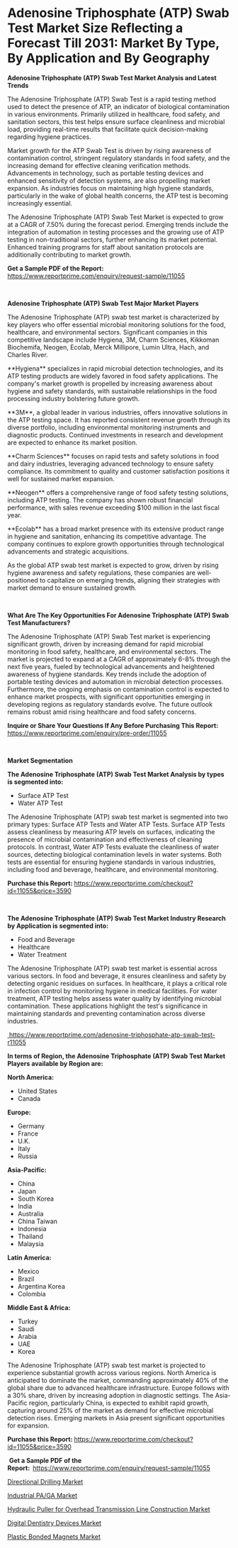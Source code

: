 <p><h1>Adenosine Triphosphate (ATP) Swab Test Market Size Reflecting a Forecast Till 2031: Market By Type, By Application and By Geography</h1></p><p><strong>Adenosine Triphosphate (ATP) Swab Test Market Analysis and Latest Trends</strong></p>
<p><p>The Adenosine Triphosphate (ATP) Swab Test is a rapid testing method used to detect the presence of ATP, an indicator of biological contamination in various environments. Primarily utilized in healthcare, food safety, and sanitation sectors, this test helps ensure surface cleanliness and microbial load, providing real-time results that facilitate quick decision-making regarding hygiene practices.</p><p>Market growth for the ATP Swab Test is driven by rising awareness of contamination control, stringent regulatory standards in food safety, and the increasing demand for effective cleaning verification methods. Advancements in technology, such as portable testing devices and enhanced sensitivity of detection systems, are also propelling market expansion. As industries focus on maintaining high hygiene standards, particularly in the wake of global health concerns, the ATP test is becoming increasingly essential.</p><p>The Adenosine Triphosphate (ATP) Swab Test Market is expected to grow at a CAGR of 7.50% during the forecast period. Emerging trends include the integration of automation in testing processes and the growing use of ATP testing in non-traditional sectors, further enhancing its market potential. Enhanced training programs for staff about sanitation protocols are additionally contributing to market growth.</p></p>
<p><strong>Get a Sample PDF of the Report:&nbsp;</strong> <a href="https://www.reportprime.com/enquiry/request-sample/11055?utm_campaign=4&utm_medium=2&utm_source=Github&utm_content=ia&utm_term=29112024&utm_id=adenosine-triphosphate-atp-swab-test">https://www.reportprime.com/enquiry/request-sample/11055</a></p>
<p>&nbsp;</p>
<p><strong>Adenosine Triphosphate (ATP) Swab Test Major Market Players</strong></p>
<p><p>The Adenosine Triphosphate (ATP) swab test market is characterized by key players who offer essential microbial monitoring solutions for the food, healthcare, and environmental sectors. Significant companies in this competitive landscape include Hygiena, 3M, Charm Sciences, Kikkoman Biochemifa, Neogen, Ecolab, Merck Millipore, Lumin Ultra, Hach, and Charles River.</p><p>**Hygiena** specializes in rapid microbial detection technologies, and its ATP testing products are widely favored in food safety applications. The company's market growth is propelled by increasing awareness about hygiene and safety standards, with sustainable relationships in the food processing industry bolstering future growth.</p><p>**3M**, a global leader in various industries, offers innovative solutions in the ATP testing space. It has reported consistent revenue growth through its diverse portfolio, including environmental monitoring instruments and diagnostic products. Continued investments in research and development are expected to enhance its market position.</p><p>**Charm Sciences** focuses on rapid tests and safety solutions in food and dairy industries, leveraging advanced technology to ensure safety compliance. Its commitment to quality and customer satisfaction positions it well for sustained market expansion.</p><p>**Neogen** offers a comprehensive range of food safety testing solutions, including ATP testing. The company has shown robust financial performance, with sales revenue exceeding $100 million in the last fiscal year. </p><p>**Ecolab** has a broad market presence with its extensive product range in hygiene and sanitation, enhancing its competitive advantage. The company continues to explore growth opportunities through technological advancements and strategic acquisitions.</p><p>As the global ATP swab test market is expected to grow, driven by rising hygiene awareness and safety regulations, these companies are well-positioned to capitalize on emerging trends, aligning their strategies with market demand to ensure sustained growth.</p></p>
<p>&nbsp;</p>
<p><strong>What Are The Key Opportunities For Adenosine Triphosphate (ATP) Swab Test Manufacturers?</strong></p>
<p><p>The Adenosine Triphosphate (ATP) Swab Test market is experiencing significant growth, driven by increasing demand for rapid microbial monitoring in food safety, healthcare, and environmental sectors. The market is projected to expand at a CAGR of approximately 6-8% through the next five years, fueled by technological advancements and heightened awareness of hygiene standards. Key trends include the adoption of portable testing devices and automation in microbial detection processes. Furthermore, the ongoing emphasis on contamination control is expected to enhance market prospects, with significant opportunities emerging in developing regions as regulatory standards evolve. The future outlook remains robust amid rising healthcare and food safety concerns.</p></p>
<p><strong>Inquire or Share Your Questions If Any Before Purchasing This Report:</strong> <a href="https://www.reportprime.com/enquiry/pre-order/11055?utm_campaign=4&utm_medium=2&utm_source=Github&utm_content=ia&utm_term=29112024&utm_id=adenosine-triphosphate-atp-swab-test">https://www.reportprime.com/enquiry/pre-order/11055</a></p>
<p>&nbsp;</p>
<p><strong>Market Segmentation</strong></p>
<p><strong>The Adenosine Triphosphate (ATP) Swab Test Market Analysis by types is segmented into:</strong></p>
<p><ul><li>Surface ATP Test</li><li>Water ATP Test</li></ul></p>
<p><p>The Adenosine Triphosphate (ATP) swab test market is segmented into two primary types: Surface ATP Tests and Water ATP Tests. Surface ATP Tests assess cleanliness by measuring ATP levels on surfaces, indicating the presence of microbial contamination and effectiveness of cleaning protocols. In contrast, Water ATP Tests evaluate the cleanliness of water sources, detecting biological contamination levels in water systems. Both tests are essential for ensuring hygiene standards in various industries, including food and beverage, healthcare, and environmental monitoring.</p></p>
<p><strong>Purchase this Report:&nbsp;</strong><a href="https://www.reportprime.com/checkout?id=11055&price=3590&utm_campaign=4&utm_medium=2&utm_source=Github&utm_content=ia&utm_term=29112024&utm_id=adenosine-triphosphate-atp-swab-test">https://www.reportprime.com/checkout?id=11055&price=3590</a></p>
<p>&nbsp;</p>
<p><strong>The Adenosine Triphosphate (ATP) Swab Test Market Industry Research by Application is segmented into:</strong></p>
<p><ul><li>Food and Beverage</li><li>Healthcare</li><li>Water Treatment</li></ul></p>
<p><p>The Adenosine Triphosphate (ATP) swab test market is essential across various sectors. In food and beverage, it ensures cleanliness and safety by detecting organic residues on surfaces. In healthcare, it plays a critical role in infection control by monitoring hygiene in medical facilities. For water treatment, ATP testing helps assess water quality by identifying microbial contamination. These applications highlight the test's significance in maintaining standards and preventing contamination across diverse industries.</p></p>
<p><a href="https://www.reportprime.com/adenosine-triphosphate-atp-swab-test-r11055?utm_campaign=4&utm_medium=2&utm_source=Github&utm_content=ia&utm_term=29112024&utm_id=adenosine-triphosphate-atp-swab-test">&nbsp;https://www.reportprime.com/adenosine-triphosphate-atp-swab-test-r11055</a></p>
<p><strong>In terms of Region, the Adenosine Triphosphate (ATP) Swab Test Market Players available by Region are:</strong></p>
<p>
    <p> <strong> North America: </strong>
        <ul>
            <li>United States</li>
            <li>Canada</li>
        </ul>
        </p> 
    <p> <strong> Europe: </strong>
        <ul>
            <li>Germany</li>
            <li>France</li>
            <li>U.K.</li>
            <li>Italy</li>
            <li>Russia</li>
        </ul>
        </p> 
    <p> <strong> Asia-Pacific: </strong>
        <ul>
            <li>China</li>
            <li>Japan</li>
            <li>South Korea</li>
            <li>India</li>
            <li>Australia</li>
            <li>China Taiwan</li>
            <li>Indonesia</li>
            <li>Thailand</li>
            <li>Malaysia</li>
        </ul>
        </p> 
    <p> <strong> Latin America: </strong>
        <ul>
            <li>Mexico</li>
            <li>Brazil</li>
            <li>Argentina Korea</li>
            <li>Colombia</li>
        </ul>
        </p> 
    <p> <strong> Middle East & Africa: </strong>
        <ul>
            <li>Turkey</li>
            <li>Saudi</li>
            <li>Arabia</li>
            <li>UAE</li>
            <li>Korea</li>
        </ul>
    </p>
    </p>
<p><p>The Adenosine Triphosphate (ATP) swab test market is projected to experience substantial growth across various regions. North America is anticipated to dominate the market, commanding approximately 40% of the global share due to advanced healthcare infrastructure. Europe follows with a 30% share, driven by increasing adoption in diagnostic settings. The Asia-Pacific region, particularly China, is expected to exhibit rapid growth, capturing around 25% of the market as demand for effective microbial detection rises. Emerging markets in Asia present significant opportunities for expansion.</p></p>
<p><strong>Purchase this Report: </strong><a href="https://www.reportprime.com/checkout?id=11055&price=3590&utm_campaign=4&utm_medium=2&utm_source=Github&utm_content=ia&utm_term=29112024&utm_id=adenosine-triphosphate-atp-swab-test">https://www.reportprime.com/checkout?id=11055&price=3590</a></p>
<p>&nbsp;<strong>Get a Sample PDF of the Report:&nbsp;&nbsp;</strong><a href="https://www.reportprime.com/enquiry/request-sample/11055?utm_campaign=4&utm_medium=2&utm_source=Github&utm_content=ia&utm_term=29112024&utm_id=adenosine-triphosphate-atp-swab-test">https://www.reportprime.com/enquiry/request-sample/11055</a></p>
<p><strong></strong></p>
<p><p><a href="https://www.linkedin.com/pulse/directional-drilling-market-size-share-analysis-growth-trends-8ibfe?utm_campaign=4&utm_medium=2&utm_source=Github&utm_content=ia&utm_term=29112024&utm_id=adenosine-triphosphate-atp-swab-test">Directional Drilling Market</a></p><p><a href="https://issuu.com/reportprime-2/docs/industrial-paga-market-size-2030.pptx?utm_campaign=4&utm_medium=2&utm_source=Github&utm_content=ia&utm_term=29112024&utm_id=adenosine-triphosphate-atp-swab-test">Industrial PA/GA Market</a></p><p><a href="https://issuu.com/reportprime-2/docs/hydraulic-puller-for-overhead-transmission-line-co?utm_campaign=4&utm_medium=2&utm_source=Github&utm_content=ia&utm_term=29112024&utm_id=adenosine-triphosphate-atp-swab-test">Hydraulic Puller for Overhead Transmission Line Construction Market</a></p><p><a href="https://github.com/FosterFahey91/Market-Research-Report-List-1/blob/main/digital-dentistry-devices-market.md?utm_campaign=4&utm_medium=2&utm_source=Github&utm_content=ia&utm_term=29112024&utm_id=adenosine-triphosphate-atp-swab-test">Digital Dentistry Devices Market</a></p><p><a href="https://www.linkedin.com/pulse/plastic-bonded-magnets-revenue-growth-report-2024-2031-hw9we?utm_campaign=4&utm_medium=2&utm_source=Github&utm_content=ia&utm_term=29112024&utm_id=adenosine-triphosphate-atp-swab-test">Plastic Bonded Magnets Market</a></p></p>
